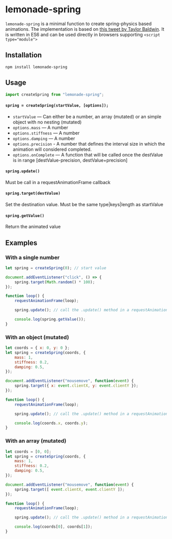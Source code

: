 # lemonade-spring
`lemonade-spring` is a minimal function to create spring-physics based animations. The implementation is based on [this tweet by Taylor Baldwin](https://twitter.com/taylorbaldwin/status/1162407390492405762).
It is written in ES6 and can be used directly in browsers supporting `<script type="module">`

## Installation

```
npm install lemonade-spring
```

## Usage

```js
import createSpring from "lemonade-spring";
```

#### `spring = createSpring(startValue, [options]);`

- `startValue` — Can either be a number, an array (mutated) or an simple object with no nesting (mutated)
- `options.mass` — A number
- `options.stiffness` — A number
- `options.damping` — A number
- `options.precision` - A number that defines the interval size in which the animation will considered completed.
- `options.onComplete` — A function that will be called once the destValue is in range [destValue-precision, destValue+precision]

#### `spring.update()`
Must be call in a requestAnimationFrame callback
#### `spring.target(destValue)`
Set the destination value. Must be the same type|keys|length as startValue
#### `spring.getValue()`
Return the animated value

## Examples

### With a single number
```js
let spring = createSpring(0); // start value

document.addEventListener("click", () => {
    spring.target(Math.random() * 100);
});

function loop() {
    requestAnimationFrame(loop);

    spring.update(); // call the .update() method in a requestAnimationFrame callback

    console.log(spring.getValue());
}
```

### With an object (mutated)
```js
let coords = { x: 0, y: 0 };
let spring = createSpring(coords, {
    mass: 1,
    stiffness: 0.2,
    damping: 0.5,
});

document.addEventListener("mousemove", function(event) {
    spring.target({ x: event.clientX, y: event.clientY });
});

function loop() {
    requestAnimationFrame(loop);

    spring.update(); // call the .update() method in a requestAnimationFrame callback

    console.log(coords.x, coords.y);
}
```

### With an array (mutated)
```js
let coords = [0, 0];
let spring = createSpring(coords, {
    mass: 1,
    stiffness: 0.2,
    damping: 0.5,
});

document.addEventListener("mousemove", function(event) {
    spring.target([ event.clientX, event.clientY ]);
});

function loop() {
    requestAnimationFrame(loop);

    spring.update(); // call the .update() method in a requestAnimationFrame callback

    console.log(coords[0], coords[1]);
}
```

